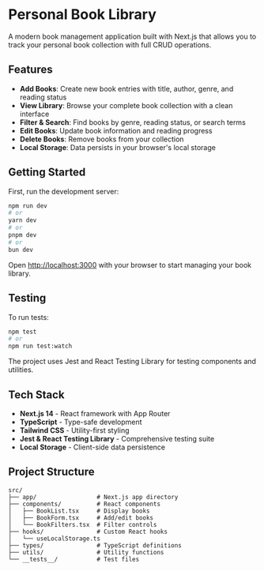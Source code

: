 # Personal Book Library

A modern book management application built with Next.js that allows you to track your personal book collection with full CRUD operations.

## Features

- **Add Books**: Create new book entries with title, author, genre, and reading status
- **View Library**: Browse your complete book collection with a clean interface
- **Filter & Search**: Find books by genre, reading status, or search terms
- **Edit Books**: Update book information and reading progress
- **Delete Books**: Remove books from your collection
- **Local Storage**: Data persists in your browser's local storage

## Getting Started

First, run the development server:

```bash
npm run dev
# or
yarn dev
# or
pnpm dev
# or
bun dev
```

Open [http://localhost:3000](http://localhost:3000) with your browser to start managing your book library.

## Testing

To run tests:

```bash
npm test
# or
npm run test:watch
```

The project uses Jest and React Testing Library for testing components and utilities.

## Tech Stack

- **Next.js 14** - React framework with App Router
- **TypeScript** - Type-safe development
- **Tailwind CSS** - Utility-first styling
- **Jest & React Testing Library** - Comprehensive testing suite
- **Local Storage** - Client-side data persistence

## Project Structure

```
src/
├── app/                 # Next.js app directory
├── components/          # React components
│   ├── BookList.tsx     # Display books
│   ├── BookForm.tsx     # Add/edit books
│   └── BookFilters.tsx  # Filter controls
├── hooks/               # Custom React hooks
│   └── useLocalStorage.ts
├── types/               # TypeScript definitions
├── utils/               # Utility functions
└── __tests__/           # Test files
```

